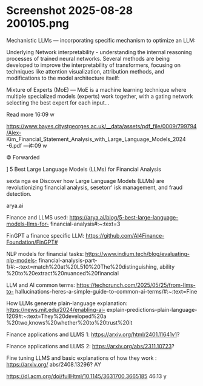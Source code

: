 # Screenshot 2025-08-28 200105.png

Mechanistic LLMs — incorporating specific mechanism to optimize an LLM:

Underlying Network interpretability - understanding the internal reasoning processes of
trained neural networks. Several methods are being developed to improve the
interpretability of transformers, focusing on techniques like attention visualization,
attribution methods, and modifications to the model architecture itself:

Mixture of Experts (MoE) — MoE is a machine learning technique where multiple
specialized models (experts) work together, with a gating network selecting the best
expert for each input...

Read more 16:09 w

https://www.bayes.citystgeorges.ac.uk/__data/assets/pdf_file/0009/799794/Alex-
Kim_Financial_Statement_Analysis_with_Large_Language_Models_2024 -6.pdf —i¢:09 w

© Forwarded

] 5 Best Large Language Models (LLMs) for Financial Analysis

sexta nga ee Discover how Large Language Models (LLMs) are revolutionizing financial analysis,
sesetorr' isk management, and fraud detection.

arya.ai

Finance and LLMS used: https://arya.ai/blog/5-best-large-language-models-Ilms-for-
financial-analysis#:~:text=3

FinGPT a finance specific LLM: https://github.com/Al4Finance-Foundation/FinGPT#

NLP models for financial tasks: https://www.indium.tech/blog/evaluating-nlp-models-
financial-analysis-part-1/#:~:text=match%20at%20L510%20The%20distinguishing, ability
%20to%20extract%20nuanced%20financial

LLM and Al common terms: https://techcrunch.com/2025/05/25/from-Ilms-to-
hallucinations-heres-a-simple-guide-to-common-ai-terms/#:~:text=Fine

How LLMs generate plain-language explanation: https://news.mit.edu/2024/enabling-ai-
explain-predictions-plain-language-1209#:~:text=They%20developed%20a
%20two,knows%20whether%20to%20trust%20it

Finance applications and LLMS 1: https://arxiv.org/html/2401.11641v1?

Finance applications and LLMS 2: https://arxiv.org/abs/2311.10723?

Fine tuning LLMS and basic explanations of how they work : https://arxiv.org/
abs/2408.13296? AY

https://dl.acm.org/doi/fullHtml/10.1145/3631700.3665185 46.13 y
